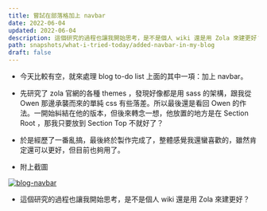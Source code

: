```yaml
---
title: 嘗試在部落格加上 navbar
date: 2022-06-04
updated: 2022-06-04
description: 這個研究的過程也讓我開始思考，是不是個人 wiki 還是用 Zola 來建更好？
path: snapshots/what-i-tried-today/added-navbar-in-my-blog
draft: false
---
```


* 今天比較有空，就來處理 blog to-do list 上面的其中一項：加上 navbar。

* 先研究了 zola 官網的各種 themes ，發現好像都是用 sass 的架構，跟我從 Owen 那邊承襲而來的單純 css 有些落差。所以最後還是看回 Owen 的作法。一開始糾結在他的版本，但後來轉念一想，他放置的地方是在 Section Root ，那我只要放到 Section Top 不就好了？

* 於是經歷了一番亂搞，最後終於製作完成了，整體感覺我還蠻喜歡的，雖然肯定還可以更好，但目前也夠用了。

* 附上截圖 
<a href="https://pinchlime-screenshots.s3.ap-northeast-1.amazonaws.com/blog-navbar_9OSlVQ.webp" data-fancybox data-caption="blog-navbar">
  <img src="https://pinchlime-screenshots.s3.ap-northeast-1.amazonaws.com/blog-navbar_9OSlVQ.webp" loading="lazy" alt="blog-navbar" align="center" />
</a>

* 這個研究的過程也讓我開始思考，是不是個人 wiki 還是用 Zola 來建更好？